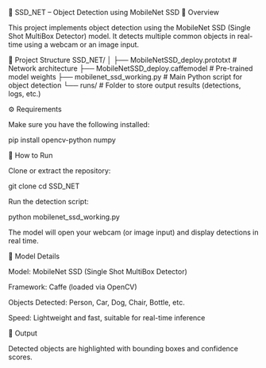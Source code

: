 🧠 SSD_NET – Object Detection using MobileNet SSD
🩵 Overview

This project implements object detection using the MobileNet SSD (Single Shot MultiBox Detector) model.
It detects multiple common objects in real-time using a webcam or an image input.

📂 Project Structure
SSD_NET/
│
├── MobileNetSSD_deploy.prototxt      # Network architecture
├── MobileNetSSD_deploy.caffemodel    # Pre-trained model weights
├── mobilenet_ssd_working.py          # Main Python script for object detection
└── runs/                             # Folder to store output results (detections, logs, etc.)

⚙️ Requirements

Make sure you have the following installed:

pip install opencv-python numpy

🚀 How to Run

Clone or extract the repository:

git clone <repo-url>
cd SSD_NET


Run the detection script:

python mobilenet_ssd_working.py


The model will open your webcam (or image input) and display detections in real time.

🎯 Model Details

Model: MobileNet SSD (Single Shot MultiBox Detector)

Framework: Caffe (loaded via OpenCV)

Objects Detected: Person, Car, Dog, Chair, Bottle, etc.

Speed: Lightweight and fast, suitable for real-time inference

📸 Output

Detected objects are highlighted with bounding boxes and confidence scores.
